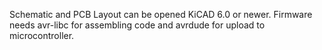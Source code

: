 Schematic and PCB Layout can be opened KiCAD 6.0 or newer.
Firmware needs avr-libc for assembling code and avrdude for upload to microcontroller.